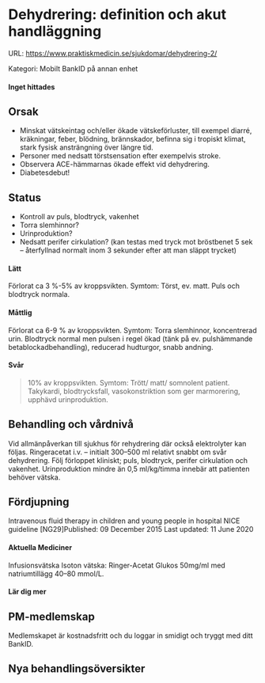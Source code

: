 # Dehydrering: definition och akut handläggning

URL: https://www.praktiskmedicin.se/sjukdomar/dehydrering-2/



Kategori: Mobilt BankID på annan enhet

#### Inget hittades

## Orsak

- Minskat vätskeintag och/eller ökade vätskeförluster, till exempel diarré, kräkningar, feber, blödning, brännskador, befinna sig i tropiskt klimat, stark fysisk ansträngning över längre tid.
- Personer med nedsatt törstsensation efter exempelvis stroke.
- Observera ACE-hämmarnas ökade effekt vid dehydrering.
- Diabetesdebut!

## Status

- Kontroll av puls, blodtryck, vakenhet
- Torra slemhinnor?
- Urinproduktion?
- Nedsatt perifer cirkulation? (kan testas med tryck mot bröstbenet 5 sek – återfyllnad normalt inom 3 sekunder efter att man släppt trycket)

#### Lätt

Förlorat ca 3 %-5% av kroppsvikten. Symtom: Törst, ev. matt. Puls och blodtryck normala.

#### Måttlig

Förlorat ca 6-9 % av kroppsvikten. Symtom: Torra slemhinnor, koncentrerad urin. Blodtryck normal men pulsen i regel ökad (tänk på ev. pulshämmande betablockadbehandling), reducerad hudturgor, snabb andning.

#### Svår

>10% av kroppsvikten. Symtom: Trött/ matt/ somnolent patient. Takykardi, blodtrycksfall, vasokonstriktion som ger marmorering, upphävd urinproduktion.

## Behandling och vårdnivå

Vid allmänpåverkan till sjukhus för rehydrering där också elektrolyter kan följas. Ringeracetat i.v. – initialt 300–500 ml relativt snabbt om svår dehydrering. Följ förloppet kliniskt; puls, blodtryck, perifer cirkulation och vakenhet. Urinproduktion mindre än 0,5 ml/kg/timma innebär att patienten behöver vätska.

## Fördjupning

Intravenous fluid therapy in children and young people in hospital NICE guideline [NG29]Published: 09 December 2015 Last updated: 11 June 2020

#### Aktuella Mediciner

Infusionsvätska
Isoton vätska: Ringer-Acetat
Glukos 50mg/ml med natriumtillägg 40–80 mmol/L.

#### Lär dig mer

## PM-medlemskap

Medlemskapet är kostnadsfritt och du loggar in smidigt och tryggt med ditt BankID.

## Nya behandlingsöversikter

